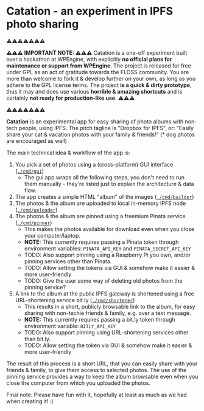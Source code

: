 # Catation - an experiment in IPFS photo sharing

⚠️⚠️⚠️⚠️⚠️⚠️⚠️

**⚠️⚠️⚠️ IMPORTANT NOTE: ⚠️⚠️⚠️** Catation is a one-off experiment built over a hackathon at WPEngine,
with explicitly **no official plans for maintenance or support from WPEngine**.
The project is released for free under GPL as an act of gratitude towards the FLOSS community.
You are more than welcome to fork it & develop further on your own,
as long as you adhere to the GPL license terms.
The project **is a quick & dirty prototype**,
thus it may and does use various **horrible & amazing shortcuts**
and is certainly **not ready for production-like use**. ⚠️⚠️⚠️

⚠️⚠️⚠️⚠️⚠️⚠️⚠️

**Catation** is an experimental app for easy sharing of photo albums with non-tech people, using IPFS.
The pitch tagline is "Dropbox for IPFS", or:
"Easily share your cat & vacation photos with your family & friends!"
(\* dog photos are encouraged as well)

The main technical idea & workflow of the app is:
 1. You pick a set of photos using a (cross-platform) GUI interface ([`./cmd/gui`](./cmd/gui))
    - The gui app wraps all the following steps, you don't need to run them manually - they're listed just to explain the architecture & data flow.
 2. The app creates a simple HTML "album" of the images ([`./cmd/builder`](./cmd/builder))
 3. The photos & the album are uploaded to local in-memory IPFS node ([`./cmd/uploader`](./cmd/uploader))
 4. The photos & the album are pinned using a freemium Pinata service ([`./cmd/pinner`](./cmd/pinner))
    - This makes the photos available for download even when you close your computer/laptop.
    - **NOTE:** This currently requires passing a Pinata token through environment variables: `PINATA_API_KEY` and `PINATA_SECRET_API_KEY`
    - TODO: Also support pinning using a Raspberry Pi you own, and/or pinning services other than Pinata.
    - TODO: Allow setting the tokens via GUI & somehow make it easier & more user-friendly
    - TODO: Give the user some way of deleting old photos from the pinning service?
 5. A link to the album at the public IPFS gateway is shortened using a free URL-shortening service bit.ly ([`./cmd/shortener`](./cmd/shortener))
    - This results in a short, publicly browsable link to the album, for easy sharing with non-techie friends & family, e.g. over a text message.
    - **NOTE:** This currently requires passing a bit.ly token through environment variable: `BITLY_API_KEY`
    - TODO: Also support pinning using URL-shortening services other than bit.ly.
    - TODO: Allow setting the token via GUI & somehow make it easier & more user-friendly

The result of this process is a short URL, that you can easily share with your friends & family, to give them access to selected photos.
The use of the pinning service provides a way to keep the album browsable even when you close the computer from which you uploaded the photos.

Final note: Please have fun with it, hopefully at least as much as we had when creating it! :)

